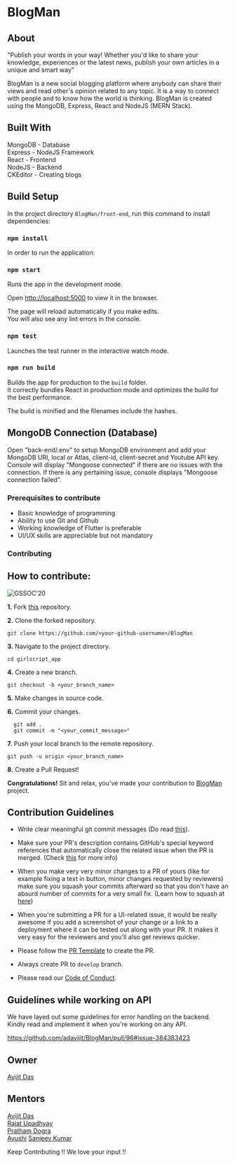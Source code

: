 # BlogMan


## About

"Publish your words in your way! Whether you'd like to share your knowledge, experiences or the latest news, publish your own articles in a unique and smart way"

BlogMan is a new social blogging platform where anybody can share their views and read other's opinion related to any topic. It is a way to connect with people and to know how the world is thinking.
BlogMan is created using the MongoDB, Express, React and NodeJS (MERN Stack).

## Built With

MongoDB - Database<br />
Express - NodeJS Framework<br />
React - Frontend<br />
NodeJS - Backend<br />
CKEditor - Creating blogs<br />

## Build Setup

In the project directory `BlogMan/front-end`, run this command to install dependencies:

### `npm install`

In order to run the application:

### `npm start`

Runs the app in the development mode.<br />

Open [http://localhost:5000](http://localhost:5000) to view it in the browser.

The page will reload automatically if you make edits.<br />
You will also see any lint errors in the console.

### `npm test`

Launches the test runner in the interactive watch mode.<br />

### `npm run build`

Builds the app for production to the `build` folder.<br />
It correctly bundles React in production mode and optimizes the build for the best performance.

The build is minified and the filenames include the hashes.<br />

## MongoDB Connection (Database)

Open "back-end/.env" to setup MongoDB environment and add your MongoDB URI, local or Atlas, client-id, client-secret and Youtube API key.<br />
Console will display "Mongoose connected" if there are no issues with the connection.
If there is any pertaining issue, console displays "Mongoose connection failed".<br />

### Prerequisites to contribute

- Basic knowledge of programming
- Ability to use Git and Github
- Working knowledge of Flutter is preferable
- UI/UX skills are appreciable but not mandatory

### Contributing

## How to contribute:

![GSSOC'20](https://img.shields.io/badge/GSSOC-20-orange?style=for-the-badge)

**1.** Fork [this](https://github.com/adavijit/BlogMan) repository.

**2.** Clone the forked repository.

```terminal
git clone https://github.com/<your-github-username>/BlogMan
```

**3.** Navigate to the project directory.

```terminal
cd girlscript_app
```

**4.** Create a new branch.

```terminal
git checkout -b <your_branch_name>
```

**5.** Make changes in source code.

**6.** Commit your changes.

```terminal
  git add .
  git commit -m "<your_commit_message>"
```

**7.** Push your local branch to the remote repository.

```terminal
git push -u origin <your_branch_name>
```

**8.** Create a Pull Request!

**Congratulations!** Sit and relax, you've made your contribution to [BlogMan](https://github.com/adavijit/BlogMan) project.

## Contribution Guidelines

- Write clear meaningful git commit messages (Do read [this](http://chris.beams.io/posts/git-commit/)).

- Make sure your PR's description contains GitHub's special keyword references that automatically close the related issue when the PR is merged. (Check [this](https://github.com/blog/1506-closing-issues-via-pull-requests) for more info)

- When you make very very minor changes to a PR of yours (like for example fixing a text in button, minor changes requested by reviewers) make sure you squash your commits afterward so that you don't have an absurd number of commits for a very small fix. (Learn how to squash at [here](https://davidwalsh.name/squash-commits-git))

- When you're submitting a PR for a UI-related issue, it would be really awesome if you add a screenshot of your change or a link to a deployment where it can be tested out along with your PR. It makes it very easy for the reviewers and you'll also get reviews quicker.

- Please follow the [PR Template](https://github.com/vinitshahdeo/Water-Monitoring-System/blob/master/.github/PULL_REQUEST_TEMPLATE.md) to create the PR.

- Always create PR to `develop` branch.

- Please read our [Code of Conduct](./CODE_OF_CONDUCT.md).

## Guidelines while working on API

We have layed out some guidelines for error handling on the backend. Kindly read and implement it when you're working on any API.

https://github.com/adavijit/BlogMan/pull/96#issue-384383423

## Owner

[Avijit Das](https://github.com/adavijit)<br />

## Mentors

[Avijit Das](https://github.com/adavijit)<br />
[Rajat Upadhyay](https://github.com/rajatmw1999)<br />
[Pratham Dogra](https://github.com/PrathamDogra)<br />
[Ayushi](https://github.com/ayushi59)
[Sanjeev Kumar](https://github.com/drcoolsanjeev)

Keep Contributing !!
We love your input !!
